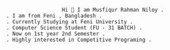                        Hi 👋 I am Musfiqur Rahman Niloy .
     . I am from Feni , Bangladesh .
     . Currently Studying at Feni University .
     . Computer Science Student (FU - 31 BATCH) .
     . Now on 1st year 2nd Semester .
     . Highly interested in Competitive Programing .
     
